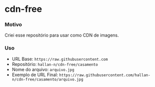 # cdn-free

### Motivo
Criei esse repositório para usar como CDN de imagens.

### Uso
- URL Base: `https://raw.githubusercontent.com`
- Repositório: `hallan-n/cdn-free/casamento`
- Nome do arquivo: `arquivo.jpg`
- Exemplo de URL Final: `https://raw.githubusercontent.com/hallan-n/cdn-free/casamento/arquivo.jpg`
